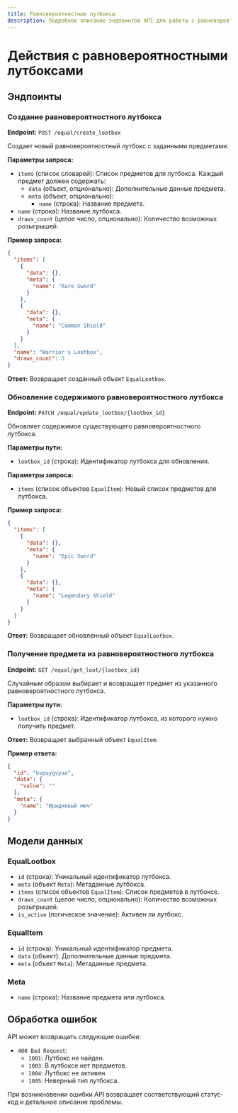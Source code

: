 ```yaml
---
title: Равновероятностные лутбоксы
description: Подробное описание эндпоинтов API для работы с равновероятностными лутбоксами
---
```


# Действия с равновероятностными лутбоксами

## Эндпоинты

### Создание равновероятностного лутбокса

**Endpoint:** `POST /equal/create_lootbox`

Создает новый равновероятностный лутбокс с заданными предметами.

**Параметры запроса:**
- `items` (список словарей): Список предметов для лутбокса. Каждый предмет должен содержать:
  - `data` (объект, опционально): Дополнительные данные предмета.
  - `meta` (объект, опционально):
    - `name` (строка): Название предмета.
- `name` (строка): Название лутбокса.
- `draws_count` (целое число, опционально): Количество возможных розыгрышей.

**Пример запроса:**
```json
{
  "items": [
    {
      "data": {},
      "meta": {
        "name": "Rare Sword"
      }
    },
    {
      "data": {},
      "meta": {
        "name": "Common Shield"
      }
    }
  ],
  "name": "Warrior's Lootbox",
  "draws_count": 5
}
```

**Ответ:**
Возвращает созданный объект `EqualLootbox`.

### Обновление содержимого равновероятностного лутбокса

**Endpoint:** `PATCH /equal/update_lootbox/{lootbox_id}`

Обновляет содержимое существующего равновероятностного лутбокса.

**Параметры пути:**
- `lootbox_id` (строка): Идентификатор лутбокса для обновления.

**Параметры запроса:**
- `items` (список объектов `EqualItem`): Новый список предметов для лутбокса.

**Пример запроса:**
```json
{
  "items": [
    {
      "data": {},
      "meta": {
        "name": "Epic Sword"
      }
    },
    {
      "data": {},
      "meta": {
        "name": "Legendary Shield"
      }
    }
  ]
}
```

**Ответ:**
Возвращает обновленный объект `EqualLootbox`.

### Получение предмета из равновероятностного лутбокса

**Endpoint:** `GET /equal/get_loot/{lootbox_id}`

Случайным образом выбирает и возвращает предмет из указанного равновероятностного лутбокса.

**Параметры пути:**
- `lootbox_id` (строка): Идентификатор лутбокса, из которого нужно получить предмет.

**Ответ:**
Возвращает выбранный объект `EqualItem`.

**Пример ответа:**
```json
{
  "id": "bvpuygvyao",
  "data": {
    "value": ""
  },
  "meta": {
    "name": "Иридиевый меч"
  }
}
```

## Модели данных

### EqualLootbox
- `id` (строка): Уникальный идентификатор лутбокса.
- `meta` (объект `Meta`): Метаданные лутбокса.
- `items` (список объектов `EqualItem`): Список предметов в лутбоксе.
- `draws_count` (целое число, опционально): Количество возможных розыгрышей.
- `is_active` (логическое значение): Активен ли лутбокс.

### EqualItem
- `id` (строка): Уникальный идентификатор предмета.
- `data` (объект): Дополнительные данные предмета.
- `meta` (объект `Meta`): Метаданные предмета.

### Meta
- `name` (строка): Название предмета или лутбокса.

## Обработка ошибок

API может возвращать следующие ошибки:

- `400 Bad Request`:
  - `1001`: Лутбокс не найден.
  - `1003`: В лутбоксе нет предметов.
  - `1004`: Лутбокс не активен.
  - `1005`: Неверный тип лутбокса.

При возникновении ошибки API возвращает соответствующий статус-код и детальное описание проблемы.